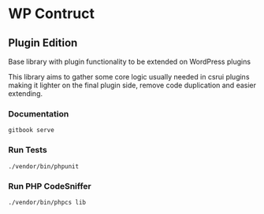 # WP Contruct

## Plugin Edition

Base library with plugin functionality to be extended on WordPress plugins

This library aims to gather some core logic usually needed in csrui plugins
making it lighter on the final plugin side, remove code duplication and easier
extending.

### Documentation
```
gitbook serve
```

### Run Tests
```
./vendor/bin/phpunit
```

### Run PHP CodeSniffer
```
./vendor/bin/phpcs lib
```

